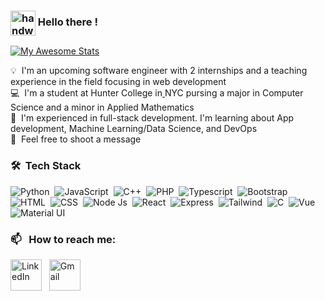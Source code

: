 
### <img alt="handwavegif" src="https://user-images.githubusercontent.com/39513876/112366216-8cfe7400-8cfe-11eb-8116-7d3dbae20e97.gif" width='40' align="center"/> Hello there ! 

[![My Awesome Stats](https://awesome-github-stats.azurewebsites.net/user-stats/arshs1?cardType=github&theme=dark&preferLogin=false)](https://git.io/awesome-stats-card)


💡 &nbsp;I'm an upcoming software engineer with 2 internships and a teaching experience in the field focusing in web development \
💻 &nbsp;I'm a student at Hunter College in[
](https://i.pinimg.com/originals/f5/1b/32/f51b32d7580d266e620e3580c2b274d8.gif) NYC pursing a major in Computer Science and a minor in Applied Mathematics\
🌱 &nbsp;I'm experienced in full-stack development. I'm learning about App development, Machine Learning/Data Science, and DevOps\
💬 &nbsp;Feel free to shoot a message 

### 🛠 &nbsp;Tech Stack

![Python](https://img.shields.io/badge/Python-14354C?style=for-the-badge&logo=python&logoColor=white)&nbsp;
![JavaScript](https://img.shields.io/badge/JavaScript-F7DF1E?style=for-the-badge&logo=javascript&logoColor=black)&nbsp;
![C++](https://img.shields.io/badge/C%2B%2B-00599C?style=for-the-badge&logo=c%2B%2B&logoColor=white)&nbsp;
![PHP](https://img.shields.io/badge/PHP-777BB4?style=for-the-badge&logo=php&logoColor=white)&nbsp;
![Typescript](https://img.shields.io/badge/TypeScript-007ACC?style=for-the-badge&logo=typescript&logoColor=white)&nbsp;
![Bootstrap](https://img.shields.io/badge/Bootstrap-563D7C?style=for-the-badge&logo=bootstrap&logoColor=white)\
![HTML](https://img.shields.io/badge/HTML5-E34F26?style=for-the-badge&logo=html5&logoColor=white)&nbsp;
![CSS](https://img.shields.io/badge/CSS3-1572B6?style=for-the-badge&logo=css3&logoColor=white)&nbsp;
![Node Js](https://img.shields.io/badge/Node.js-43853D?style=for-the-badge&logo=node.js&logoColor=white)&nbsp;
![React](https://img.shields.io/badge/React-20232A?style=for-the-badge&logo=react&logoColor=61DAFB)&nbsp;
![Express](https://img.shields.io/badge/Express.js-404D59?style=for-the-badge)&nbsp;
![Tailwind](https://img.shields.io/badge/Tailwind_CSS-38B2AC?style=for-the-badge&logo=tailwind-css&logoColor=white)&nbsp;
![C](https://img.shields.io/badge/C-00599C?style=for-the-badge&logo=c&logoColor=white)&nbsp;
![Vue](https://img.shields.io/badge/Vue.js-35495E?style=for-the-badge&logo=vue.js&logoColor=4FC08D)&nbsp;
![Material UI](https://img.shields.io/badge/Material--UI-0081CB?style=for-the-badge&logo=material-ui&logoColor=white)&nbsp; 


### 📫 &nbsp; How to reach me:
<a href="https://www.linkedin.com/in/arshdsingh"><img alt="LinkedIn" src="https://cdn-icons-png.flaticon.com/512/145/145807.png" width="50"/></a> &nbsp;
<a href="mailto:sarshdeep2774@gmail.com"><img alt="Gmail" src="https://cdn-icons-png.flaticon.com/512/552/552486.png" width="50"/></a> &nbsp;








